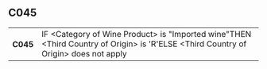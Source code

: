 ## C045
<table>
 <tr>
  <th>
   C045
  </th>
  <td>
   IF &lt;Category of Wine Product&gt; is "Imported wine"THEN &lt;Third Country of Origin&gt; is 'R'ELSE &lt;Third Country of Origin&gt; does not apply
  </td>
 </tr>
</table>
